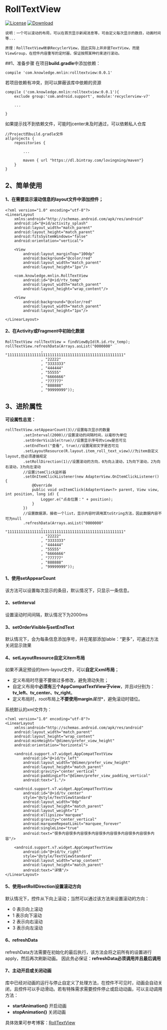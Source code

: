 # RollTextView
[![License](https://img.shields.io/aur/license/yaourt.svg)](http://www.gnu.org/licenses/gpl-3.0.html)
[![Download](https://api.bintray.com/packages/lovingning/maven/rolltextview/images/download.svg) ](https://bintray.com/lovingning/maven/rolltextview/_latestVersion)

`
说明：一个可以滚动的布局，可以在首页显示新闻消息等，可自定义每次显示的数目，动画时间等...
`

`
原理：RollTextView继承RecyclerView，因此实际上并非是TextView，而是ViewGroup，在控件内容重写的定时器，保证按照某种约束进行滚动。
`

##1、准备步骤
在项目**build.gradle**中添加依赖：
```
compile 'com.knowledge.mnlin:rolltextview:0.0.1'
```

若项目依赖有冲突，则可以屏蔽该库中依赖的资源
```
compile ('com.knowledge.mnlin:rolltextview:0.0.1'){
    exclude group:'com.android.support', module:'recyclerview-v7'
    
    ...
    
}
```

如果提示找不到依赖文件，可能时jcenter未及时通过，可以依赖私人仓库
```
//Project的build.gradle文件
allprojects {
    repositories {
    
        ... 
        
        maven { url "https://dl.bintray.com/lovingning/maven"}
    }
}
```

## 2、简单使用
#### 1、在需要显示滚动信息的layout文件中添加控件；
```
<?xml version="1.0" encoding="utf-8"?>
<LinearLayout
    xmlns:android="http://schemas.android.com/apk/res/android"
    android:id="@+id/activity_splash"
    android:layout_width="match_parent"
    android:layout_height="match_parent"
    android:fitsSystemWindows="false"
    android:orientation="vertical">

    <View
        android:layout_marginTop="100dp"
        android:background="@color/red"
        android:layout_width="match_parent"
        android:layout_height="1px"/>

    <com.knowledge.mnlin.RollTextView
        android:id="@+id/rtv_temp"
        android:layout_width="match_parent"
        android:layout_height="wrap_content"/>

    <View
        android:background="@color/red"
        android:layout_width="match_parent"
        android:layout_height="1px"/>

</LinearLayout>
```

#### 2、在Activity或Fragment中初始化数据
```
RollTextView rollTextView = findViewById(R.id.rtv_temp);
rollTextView.refreshData(Arrays.asList("0000000"
                , "1111111111111111111111111111111111111111111111111111"
                , "22222"
                , "3333333"
                , "444444"
                , "55555"
                , "6666666"
                , "777777"
                , "888888"
                , "99999999"));
```

## 3、进阶属性

**可设属性总览：**

```
rollTextView.setAppearCount(3)//设置每次显示的数量
        .setInterval(2000)//设置滚动的间隔时间，以毫秒为单位
        .setOrderVisible(true)//设置显示序号的view是否可见
        .setEndText("查看", true)//设置尾部文字是否可见
        .setLayoutResource(R.layout.item_roll_text_view)//为item自定义layout,但必须遵循规定
        .setRollDirection(1)//设置滚动的方向，0为向上滚动，1为向下滚动，2为向右滚动，3为向左滚动
        //设置itemClick监听器
        .setOnItemClickListener(new AdapterView.OnItemClickListener() {
            @Override
            public void onItemClick(AdapterView<?> parent, View view, int position, long id) {
                Logger.e("点击位置：" + position);
            }
        })
        //设置数据源，接收一个list，显示内容时调用其toString方法，因此数据内容不可为null
        .refreshData(Arrays.asList("0000000"
                , "1111111111111111111111111111111111111111111111111111"
                , "22222"
                , "3333333"
                , "444444"
                , "55555"
                , "6666666"
                , "777777"
                , "888888"
                , "99999999"));
```

#### 1、使用setAppearCount

该方法可以设置每次显示的条目，默认情况下，只显示一条信息。

#### 2、setInterval

设置滚动时间间隔，默认情况下为2000ms

#### 3、setOrderVisible与setEndText

默认情况下，会为每条信息添加序号，并在尾部添加lable：“更多”，可通过方法关闭显示效果

#### 4、setLayoutResource自定义item布局

如果不满足预设的item-layout文件，可以**自定义xml布局**；

 * 定义布局时尽量不要做过多修改，避免滑动失败；
 * 自定义布局中**必须有三个AppCompatTextView子view**，并且id分别为：**tv_left、tv_center、tv_right**。
 * 定义布局时，root布局上**不要使用margin***属性**，避免滚动时错位。


系统默认的xml文件为：
```
<?xml version="1.0" encoding="utf-8"?>
<LinearLayout
    xmlns:android="http://schemas.android.com/apk/res/android"
    android:layout_width="match_parent"
    android:layout_height="wrap_content"
    android:minHeight="@dimen/prefer_view_height"
    android:orientation="horizontal">

    <android.support.v7.widget.AppCompatTextView
        android:id="@+id/tv_left"
        android:layout_width="@dimen/prefer_view_height"
        android:layout_height="match_parent"
        android:gravity="center_vertical"
        android:paddingLeft="@dimen/prefer_view_padding_vertical"
        android:text="1."/>

    <android.support.v7.widget.AppCompatTextView
        android:id="@+id/tv_center"
        style="@style/TextViewStandard"
        android:layout_width="0dp"
        android:layout_height="match_parent"
        android:layout_weight="1"
        android:ellipsize="marquee"
        android:gravity="center_vertical"
        android:marqueeRepeatLimit="marquee_forever"
        android:singleLine="true"
        android:text="很多内容很多内容很多内容很多内容很多内容很多内容很多内容"/>

    <android.support.v7.widget.AppCompatTextView
        android:id="@+id/tv_right"
        style="@style/TextViewStandard"
        android:layout_width="wrap_content"
        android:layout_height="match_parent"
        android:text="详情"/>
</LinearLayout>
```

#### 5、使用setRollDirection设置滚动方向

默认情况下，控件从下向上滚动；当然可以通过该方法来设置滚动的方向：

 * 0 表示向上滚动
 * 1 表示向下滚动
 * 2 表示向右滚动
 * 3 表示向左滚动

#### 6、refreshData

refreshData方法需要在初始化的最后执行，该方法会将之前所有的设置进行apply，然后再次刷新动画。
因此务必保证：**refreshData必须调用并且最后调用**

#### 7、主动开启或关闭动画

库中已经对动画的运行与停止自定义了处理方法，在控件不可见时，动画会自动关闭，且控件可以手动滑动。若有特殊需求需要控件停止或启动动画，可以主动调用方法：
 * **startAnimation()** 开启动画
 * **stopAnimation()** 关闭动画
 
具体效果可参考博客：[RollTextView](http://blog.csdn.net/lovingning/article/details/78774436)


